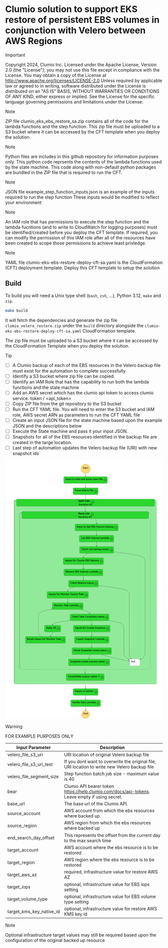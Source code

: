 # Clumio solution to support EKS restore of persistent EBS volumes in conjunction with Velero between AWS Regions

> [!IMPORTANT]
> Copyright 2024, Clumio Inc. 
> Licensed under the Apache License, Version 2.0 (the "License");
> you may not use this file except in compliance with the License.
> You may obtain a copy of the License at
>    http://www.apache.org/licenses/LICENSE-2.0
> Unless required by applicable law or agreed to in writing, software
> distributed under the License is distributed on an "AS IS" BASIS,
> WITHOUT WARRANTIES OR CONDITIONS OF ANY KIND, either express or implied.
> See the License for the specific language governing permissions and
> limitations under the License.

> [!NOTE]
> ZIP file clumio_eks_ebs_restore_sa.zip contains all of the code for the lambda functions and the step function.  This zip file must be uploaded
>  to a S3 bucket where it can be accessed by the CFT template when you deploy the solution

> [!NOTE]
> Python files are includes in this github repository for information purposes only.
> This python code reprsents the contents of the lambda functions used by the state machine.
> This code along with non-default python packages are bundled in the ZIP file that is required to run the CFT.

> [!NOTE]
> JSON file example_step_function_inputs.json is an example of the inputs required to run the step function
> These inputs would be modified to reflect your environment


> [!NOTE]
> An IAM role that has permissions to execute the step function and the lambda fucntions (and to write to CloudWatch for logging purposes) must be identified/created before
> you deploy the CFT template.  If required, you can modify the permission of this IAM role after all of the resources have been created to scope those permissions
> to achieve least privledge.

> [!NOTE]
> YAML file clumio-eks-ebs-restore-deploy-cft-sa.yaml is the CloudFormation (CFT) deployment template.  Deploy this CFT template to setup the solution

## Build

To build you will need a Unix type shell (`bash`, `zsh`, ...), Python 3.12, `make` and `zip`.

```bash
make build
```

It will fetch the dependencies and generate the zip file `clumio_velero_restore.zip`
under the `build` directory alongside the `clumio-eks-ebs-restore-deploy-cft-sa.yaml`
CloudFormation template.

The zip file must be uploaded to a S3 bucket where it can be accessed by the
CloudFormation Template when you deploy the solution.


> [!TIP]
> - [ ] A Clumio backup of each of the EBS resources in the Velero backup file must exist for the automation to complete successfully. 
> - [ ] Identify a S3 bucket where zip file can be copied.
> - [ ] Identify an IAM Role that has the capability to run both the lambda functions and the state machine
> - [ ] Add an AWS secret which has the clumio api token to access clumio service. token / <api_token>
> - [ ] Copy ZIP file from the git repository to the S3 bucket
> - [ ] Run the CFT YAML file.  You will need to enter the S3 bucket and IAM role, AWS secret ARN as parameters to run the CFT YAML file
> - [ ] Create an input JSON file for the state machine based upon the example JSON and the descriptions below
> - [ ] Execute the State machine and pass it your input JSON.
> - [ ] Snapshots for all of the EBS resources identified in the backup file are created in the targe location.
> - [ ] Last step of automation updates the Velero backup file (URI) with new snapshot ids

![Alt text](eks_ebs_restore.png)

> [!WARNING]
> FOR EXAMPLE PURPOSES ONLY



| Input Parameter          | Description                                                                                   |
|--------------------------|-----------------------------------------------------------------------------------------------|
| velero_file_s3_uri       | URI location of original Velero backup file                                                   |
| velero_file_s3_uri_test  | If you dont want to overwrite the original file, URI location to write new Velero backup file |
| velero_file_segment_size | Step function batch job size - maximum value is 40                                            |
| bear                     | Clumio API bearer token https://help.clumio.com/docs/api-tokens. Leave empty if using secret. |
| base_url                 | The base url of the Clumio API.                                                               |
| source_account           | AWS account from which the ebs resources where backed up                                      |
| source_region            | AWS region from which the ebs resources where backed up                                       |
| end_search_day_offset    | This represents the offset from the current day to the max search time                        |
| target_account           | AWS account where the ebs resource is to be restored                                          |
| target_region            | AWS region where the ebs resource is to be restored                                           |
| target_aws_az            | required, infrastructure value for restore AWS AZ                                             |
| target_iops              | optional, infrastructure value for EBS iops setting                                           |
| target_volume_type       | optional, infrastructure value for EBS volume type setting                                    |                                     |
| target_kms_key_native_id | optional, infrastructure value for restore AWS KMS key id                                     |

> [!NOTE]
> Optional infrastructure target values may still be required based upon the configuration of the original backed up resource
